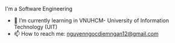 I'm a Software Engineering 
- 🌱 I’m currently learning in VNUHCM- University of Information Technology (UIT)
- 📫 How to reach me: nguyenngocdiemngan12@gmail.com


<!--
**DiemNganNguyenNgoc/DiemNganNguyenNgoc** is a ✨ _special_ ✨ repository because its `README.md` (this file) appears on your GitHub profile.

Here are some ideas to get you started:

- 🌱 I’m currently learning in VNUHCM- University of Information Technology (UIT)
- 📫 How to reach me: nguyenngocdiemngan12@gmail.com

